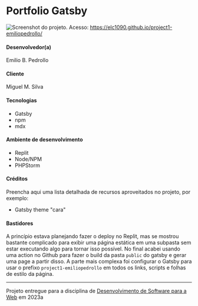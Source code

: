# Portfolio Gatsby


![Screenshot do projeto](https://mdswanson.com/static/chops-ux-step-4.png "Screenshot do projeto").
Acesso: https://elc1090.github.io/project1-emiliopedrollo/


#### Desenvolvedor(a)
Emilio B. Pedrollo

#### Cliente
Miguel M. Silva

#### Tecnologias

- Gatsby
- npm
- mdx

#### Ambiente de desenvolvimento

- Replit
- Node/NPM
- PHPStorm

#### Créditos

Preencha aqui uma lista detalhada de recursos aproveitados no projeto, por exemplo:
- Gatsby theme "cara"

#### Bastidores

A princípio estava planejando fazer o deploy no Replit, mas se mostrou bastante complicado para exibir uma página estática em uma subpasta sem estar executando algo para tornar isso possível. No final acabei usando uma action no Github para fazer o build da pasta `public` do gatsby e gerar uma page a partir disso. A parte mais complexa foi configurar o Gatsby para usar o prefixo `project1-emiliopedrollo` em todos os links, scripts e folhas de estilo da página.    

---
Projeto entregue para a disciplina de [Desenvolvimento de Software para a Web](http://github.com/andreainfufsm/elc1090-2023a) em 2023a

